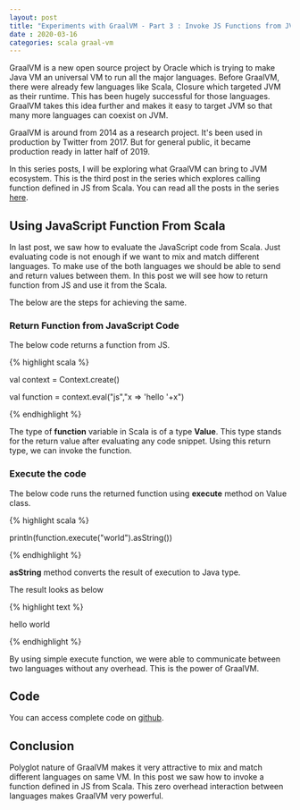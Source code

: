 ```yaml
---
layout: post
title: "Experiments with GraalVM - Part 3 : Invoke JS Functions from JVM"
date : 2020-03-16
categories: scala graal-vm
---
```

GraalVM is a new open source project by Oracle which is trying to make Java VM an universal VM to run all the major languages. Before GraalVM, there were already few languages like Scala, Closure which targeted JVM as their runtime. This has been hugely successful for those languages. GraalVM takes this idea further and makes it easy to target JVM so that many more languages can coexist on JVM.

GraalVM is around from 2014 as a research project. It's been used in production by Twitter from 2017. But for general public, it became production ready in latter half of 2019.

In this series posts, I will be exploring what GraalVM can bring to JVM ecosystem. This is the third post in the series which explores calling function defined in JS from Scala. You can read all the posts in the series [here](/categories/graal-vm).


## Using JavaScript Function From Scala

In last post, we saw how to evaluate the JavaScript code from Scala. Just evaluating code is not enough if we want to mix and match different languages. To make use of the both languages we should be able to send and return values between them. In this post we will see how to return function from JS and use it from the Scala.

The below are the steps for achieving the same.

### Return Function from JavaScript Code

The below code returns a function from JS.

{% highlight scala %}

val context = Context.create()

val function =  context.eval("js","x => 'hello '+x")

{% endhighlight %}

The type of **function** variable in Scala is of a type **Value**. This type stands for the return value after evaluating any code snippet. Using this return type, we can invoke the function.

### Execute the code

The below code runs the returned function using **execute** method on Value class.

{% highlight scala %}

println(function.execute("world").asString())

{% endhighlight %}

**asString** method converts the result of execution to Java type.

The result looks as below 

{% highlight text %}

hello world

{% endhighlight %}

By using simple execute function, we were able to communicate between two languages without any overhead. This is the power of GraalVM.

## Code

You can access complete code on [github](https://github.com/phatak-dev/GraalVMExperiments/blob/master/src/main/scala/com/madhukaraphatak/graalvm/CallingFunctions.scala).


## Conclusion

Polyglot nature of GraalVM makes it very attractive to mix and match different languages on same VM. In this post we saw how to invoke a function defined in JS from Scala. This zero overhead interaction between languages makes GraalVM very powerful.
